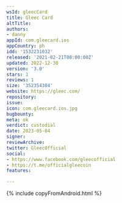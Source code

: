 ```yaml
---
wsId: gleecCard
title: Gleec Card
altTitle: 
authors:
- danny 
appId: com.gleecard.ios
appCountry: ph
idd: '1532231032'
released: '2021-02-21T08:00:00Z'
updated: 2022-12-30
version: '3.0'
stars: 1
reviews: 1
size: '352354304'
website: https://gleec.com/
repository: 
issue: 
icon: com.gleecard.ios.jpg
bugbounty: 
meta: ok
verdict: custodial
date: 2023-05-04
signer: 
reviewArchive: 
twitter: GleecOfficial
social:
- https://www.facebook.com/gleecofficial
- https://t.me/officialgleecoin 
features: 

---
```


{% include copyFromAndroid.html %}
